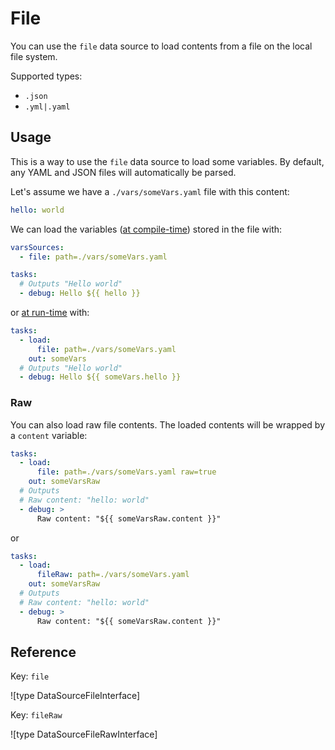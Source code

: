 # File

You can use the `file` data source to load contents from a file on the local file system.

Supported types:

- `.json`
- `.yml|.yaml`

## Usage

This is a way to use the `file` data source to load some variables. By default, any YAML and JSON files will automatically be parsed.

Let's assume we have a `./vars/someVars.yaml` file with this content:

```yaml
hello: world
```

We can load the variables ([at compile-time](../../core/variables.md#compile-time-variables)) stored in the file with:

```yaml
varsSources:
  - file: path=./vars/someVars.yaml

tasks:
  # Outputs "Hello world"
  - debug: Hello ${{ hello }}
```

or [at run-time](../../core/variables.md#run-time-variables) with:

```yaml
tasks:
  - load:
      file: path=./vars/someVars.yaml
    out: someVars
  # Outputs "Hello world"
  - debug: Hello ${{ someVars.hello }}
```

### Raw

You can also load raw file contents. The loaded contents will be wrapped by a `content` variable:

```yaml
tasks:
  - load:
      file: path=./vars/someVars.yaml raw=true
    out: someVarsRaw
  # Outputs
  # Raw content: "hello: world"
  - debug: >
      Raw content: "${{ someVarsRaw.content }}"
```

or

```yaml
tasks:
  - load:
      fileRaw: path=./vars/someVars.yaml
    out: someVarsRaw
  # Outputs
  # Raw content: "hello: world"
  - debug: >
      Raw content: "${{ someVarsRaw.content }}"
```

## Reference

Key: `file`

![type DataSourceFileInterface]

Key: `fileRaw`

![type DataSourceFileRawInterface]

